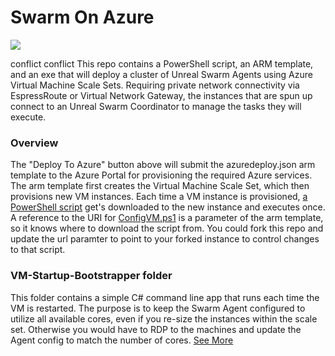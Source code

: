 # **Swarm On Azure**


<a href="https://portal.azure.com/#create/Microsoft.Template/uri/https%3A%2F%2Fraw.githubusercontent.com%2FDarinShapiroMS%2FSwarmOnAzure%2Fmaster%2Fazuredeploy.json" target="_new">
    <img src="http://azuredeploy.net/deploybutton.png"/>
</a>

conflict
conflict
This repo contains a PowerShell script, an ARM template, and an exe that will deploy a cluster of Unreal Swarm Agents using Azure Virtual Machine Scale Sets. Requiring private network connectivity via EspressRoute or Virtual Network Gateway, the instances that are spun up connect to an Unreal Swarm Coordinator to manage the tasks they will execute. 

### **Overview**

The "Deploy To Azure" button above will submit the azuredeploy.json arm template to the Azure Portal for provisioning the required Azure services.  The arm template first creates the Virtual Machine Scale Set, which then provisions new VM instances.  Each time a VM instance is provisioned, [a PowerShell script](ConfigVM.ps1) get's downloaded to the new instance and executes once. A reference to the URI for [ConfigVM.ps1](ConfigVM.ps1) is a parameter of the arm template, so it knows where to download the script from. You could fork this repo and update the url paramter to point to your forked instance to control changes to that script.





### **VM-Startup-Bootstrapper folder**
This folder contains a simple C# command line app that runs each time the VM is restarted. The purpose is to keep the Swarm Agent configured to utilize all available cores, even if you re-size the instances within the scale set.  Otherwise you would have to RDP to the machines and update the Agent config to match the number of cores. [See More](vm-startup-bootstrapper/readme.md)
